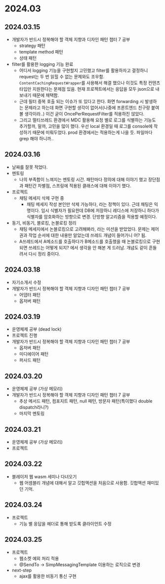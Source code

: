 # 2024.03
## 2024.03.15
- 개발자가 반드시 정복해야 할 객체 지향과 디자인 패턴 챕터 7 공부
  - strategy 패턴
  - template method 패턴
  - 상태 패턴
- filter를 활용한 logging 기능 완료
  - 어디서 logging 기능을 구현할지 고민했고 filter를 활용하자고 결정하니 request는 두 번 읽힐 수 없는 문제와도 조우함. `ContentCachingRequestWrapper`를 사용해서 해결 했으나 이것도 특정 컨텐츠 타입만 지원한다는 문제점 있음. 현재 프로젝트에서는 응답을 모두 json으로 내보내기 때문에 채택함.
  - 근데 필터 중복 호출 되는 이슈가 또 있다고 한다. 화면 forwarding 시 발생하는 문제라고 하는데 화면 구현할 생각이 없어서(나중에 프론트엔드 친구랑 붙여 볼 생각이라..) 이건 굳이 OncePerRequestFilter를 적용하진 않았다.
  - 그리고 멀티쓰레드 환경에서 MDC 활용해 요청 별로 로그를 식별하는 기능도 추가할까, 말까, 고민을 많이 했다. 우선 local 환경일 때 로그를 console에 작성하기 때문에 미뤄두었다. prod 환경에서는 적용하는게 나을 듯. 파일마다 grep 해야 하니까..

## 2024.03.16
- 날짜를 잘못 적었다.
- 멘토링
  - 나의 부족함이 느껴지는 멘토링 시간. 패턴마다 정의에 대해 이야기 했고 장단점과 패턴간 차별점, 스프링에 적용된 클래스에 대해 이야기 했다.
- 프로젝트
  - 채팅 메세지 삭제 구현 중
    - 채팅 메세지 작성 본인만 삭제 가능하다, 라는 정책이 있다. 근데 채팅은 익명이다. 임시 식별자가 필요한데 DB에 저장하니 레디스에 저장하니 하다가 식별자를 암호화하는 방향으로 변경. 단방향 알고리즘을 적용할 예정이다.
- 동기, 비동기, 블로킹, 논블로킹 정리
  - 채팅 메세지에서 논블로킹으로 고려해봐라, 라는 미션을 받았었다. 문제는 제어권과 작업 순서에 대한 내용만 알았는데 쓰레드 개념이 들어가니 어? 됨.
  - A쓰레드에서 A메소드를 호출하다가 B메소드를 호출했을 때 논블로킹으로 구현되면 쓰레드는 어떻게 되지? 에서 생각을 안 해본 게 드러남. 개념도 같이 흔들려서 다시 정리 중이다.

## 2024.03.18
- 자기소개서 수정
- 개발자가 반드시 정복해야 할 객체 지향과 디자인 패턴 챕터 7 공부
  - 어댑터 패턴
  - 옵저버 패턴

## 2024.03.19
- 운영체제 공부 (dead lock)
- 프로젝트 진행
- 개발자가 반드시 정복해야 할 객체 지향과 디자인 패턴 챕터 7 공부
  - 옵저버 패턴
  - 미디에이어 패턴
  - 퍼사드 패턴

## 2024.03.20
- 운영체제 공부 (가상 메모리)
- 개발자가 반드시 정복해야 할 객체 지향과 디자인 패턴 챕터 7 공부
  - 추상 메서드 패턴, 컴포지트 패턴, null 패턴, 방문자 패턴(특이했다 double dispatch라니?)
  - 마지막 멘토링

## 2024.03.21
- 운영체제 공부 (가상 메모리)
- 프로젝트

## 2024.03.22
- 블레이저 웹 wasm 세미나 다녀오기
  - 웹 어셈블리 개념에 대해서 알고 깃헙액션을 처음으로 사용함. 깃헙액션 재미있던 기억.

## 2024.03.24
- 프로젝트
  - 기능 별 응답을 헤더로 통해 받도록 클라이언트 수정
## 2024.03.25
- 프로젝트
  - 웹소켓 예외 처리 적용
  - @SendTo -> SimpMessagingTemplate 이용하는 로직으로 변경
- next-step
  - ajax를 활용한 비동기 통신 구현
